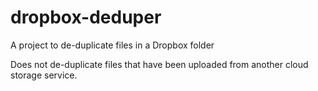# dropbox-deduper

A project to de-duplicate files in a Dropbox folder

Does not de-duplicate files that have been uploaded from another cloud storage service.
